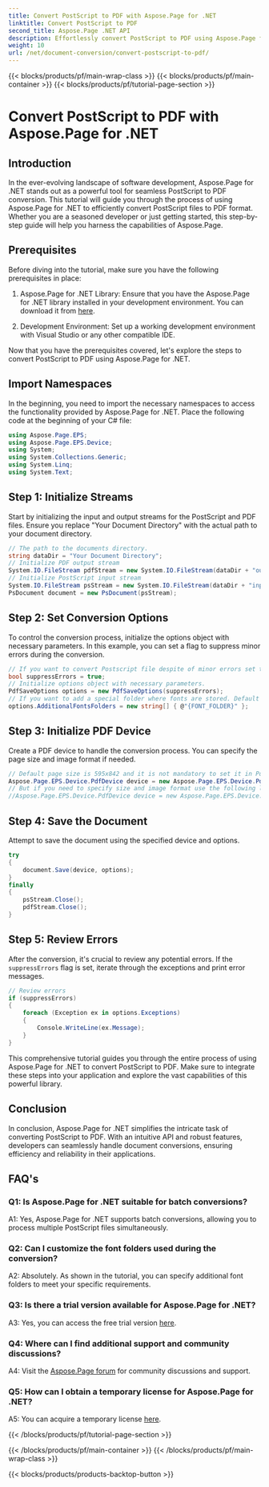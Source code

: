 ```yaml
---
title: Convert PostScript to PDF with Aspose.Page for .NET
linktitle: Convert PostScript to PDF
second_title: Aspose.Page .NET API
description: Effortlessly convert PostScript to PDF using Aspose.Page for .NET. Robust, reliable, and developer-friendly.
weight: 10
url: /net/document-conversion/convert-postscript-to-pdf/
---
```


{{< blocks/products/pf/main-wrap-class >}}
{{< blocks/products/pf/main-container >}}
{{< blocks/products/pf/tutorial-page-section >}}

# Convert PostScript to PDF with Aspose.Page for .NET

## Introduction

In the ever-evolving landscape of software development, Aspose.Page for .NET stands out as a powerful tool for seamless PostScript to PDF conversion. This tutorial will guide you through the process of using Aspose.Page for .NET to efficiently convert PostScript files to PDF format. Whether you are a seasoned developer or just getting started, this step-by-step guide will help you harness the capabilities of Aspose.Page.

## Prerequisites

Before diving into the tutorial, make sure you have the following prerequisites in place:

1. Aspose.Page for .NET Library: Ensure that you have the Aspose.Page for .NET library installed in your development environment. You can download it from [here](https://releases.aspose.com/page/net/).

2. Development Environment: Set up a working development environment with Visual Studio or any other compatible IDE.

Now that you have the prerequisites covered, let's explore the steps to convert PostScript to PDF using Aspose.Page for .NET.

## Import Namespaces

In the beginning, you need to import the necessary namespaces to access the functionality provided by Aspose.Page for .NET. Place the following code at the beginning of your C# file:

```csharp
using Aspose.Page.EPS;
using Aspose.Page.EPS.Device;
using System;
using System.Collections.Generic;
using System.Linq;
using System.Text;
```

## Step 1: Initialize Streams

Start by initializing the input and output streams for the PostScript and PDF files. Ensure you replace "Your Document Directory" with the actual path to your document directory.

```csharp
// The path to the documents directory.
string dataDir = "Your Document Directory";
// Initialize PDF output stream
System.IO.FileStream pdfStream = new System.IO.FileStream(dataDir + "outputPDF_out.pdf", System.IO.FileMode.Create, System.IO.FileAccess.Write);
// Initialize PostScript input stream
System.IO.FileStream psStream = new System.IO.FileStream(dataDir + "input.ps", System.IO.FileMode.Open, System.IO.FileAccess.Read);
PsDocument document = new PsDocument(psStream);
```

## Step 2: Set Conversion Options

To control the conversion process, initialize the options object with necessary parameters. In this example, you can set a flag to suppress minor errors during the conversion.

```csharp
// If you want to convert Postscript file despite of minor errors set this flag
bool suppressErrors = true;
// Initialize options object with necessary parameters.
PdfSaveOptions options = new PdfSaveOptions(suppressErrors);
// If you want to add a special folder where fonts are stored. Default fonts folder in OS is always included.
options.AdditionalFontsFolders = new string[] { @"{FONT_FOLDER}" };
```

## Step 3: Initialize PDF Device

Create a PDF device to handle the conversion process. You can specify the page size and image format if needed.

```csharp
// Default page size is 595x842 and it is not mandatory to set it in PdfDevice
Aspose.Page.EPS.Device.PdfDevice device = new Aspose.Page.EPS.Device.PdfDevice(pdfStream);
// But if you need to specify size and image format use the following line
//Aspose.Page.EPS.Device.PdfDevice device = new Aspose.Page.EPS.Device.PdfDevice(pdfStream, new System.Drawing.Size(595, 842));
```

## Step 4: Save the Document

Attempt to save the document using the specified device and options.

```csharp
try
{
    document.Save(device, options);
}
finally
{
    psStream.Close();
    pdfStream.Close();
}
```

## Step 5: Review Errors

After the conversion, it's crucial to review any potential errors. If the `suppressErrors` flag is set, iterate through the exceptions and print error messages.

```csharp
// Review errors
if (suppressErrors)
{
    foreach (Exception ex in options.Exceptions)
    {
        Console.WriteLine(ex.Message);
    }
}
```

This comprehensive tutorial guides you through the entire process of using Aspose.Page for .NET to convert PostScript to PDF. Make sure to integrate these steps into your application and explore the vast capabilities of this powerful library.

## Conclusion

In conclusion, Aspose.Page for .NET simplifies the intricate task of converting PostScript to PDF. With an intuitive API and robust features, developers can seamlessly handle document conversions, ensuring efficiency and reliability in their applications.

## FAQ's

### Q1: Is Aspose.Page for .NET suitable for batch conversions?

A1: Yes, Aspose.Page for .NET supports batch conversions, allowing you to process multiple PostScript files simultaneously.

### Q2: Can I customize the font folders used during the conversion?

A2: Absolutely. As shown in the tutorial, you can specify additional font folders to meet your specific requirements.

### Q3: Is there a trial version available for Aspose.Page for .NET?

A3: Yes, you can access the free trial version [here](https://releases.aspose.com/).

### Q4: Where can I find additional support and community discussions?

A4: Visit the [Aspose.Page forum](https://forum.aspose.com/c/page/39) for community discussions and support.

### Q5: How can I obtain a temporary license for Aspose.Page for .NET?

A5: You can acquire a temporary license [here](https://purchase.aspose.com/temporary-license/).

{{< /blocks/products/pf/tutorial-page-section >}}

{{< /blocks/products/pf/main-container >}}
{{< /blocks/products/pf/main-wrap-class >}}

{{< blocks/products/products-backtop-button >}}
